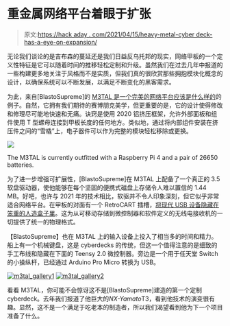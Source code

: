 # 重金属网络平台着眼于扩张

> 原文:[https://hack aday . com/2021/04/15/heavy-metal-cyber deck-has-a-eye-on-expansion/](https://hackaday.com/2021/04/15/heavy-metal-cyberdeck-has-an-eye-towards-expansion/)

无论我们谈论的是吉布森的蔓延还是我们日益反乌托邦的现实，网络甲板的一个定义性特征是它可以随着时间的推移轻松定制和升级。虽然我们在过去几年中报道的一些构建更多地关注于风格而不是实质，但我们真的很欣赏那些拥抱模块化概念的设计，以确保系统可以不断发展，以满足不断变化的黑客需求。

为此，来自[BlastoSupreme]的 [M3TAL 是一个完美的网络平台应该是什么样的](https://cyberdeck.cafe/mix/m3tal)的例子。自然，它拥有我们期待的赛博朋克美学，但更重要的是，它的设计使得修改和修理尽可能地快速和无痛。诀窍是使用 2020 铝挤压框架，允许外部面板和组件使用 T 型螺母连接到甲板长度的任何地方。类似地，通过将内部组件安装在挤压件之间的“雪橇”上，电子器件可以作为完整的模块轻松移除或更换。

[![](../Images/4152f8c02352795c9bbb606fa6b70919.png)](https://hackaday.com/wp-content/uploads/2021/04/m3tal_detail.jpg)

The M3TAL is currently outfitted with a Raspberry Pi 4 and a pair of 26650 batteries.

为了进一步增强可扩展性，[BlastoSupreme]在 M3TAL 上配备了一个真正的 3.5 软盘驱动器，使他能够在每个坚固的便携式磁盘上存储令人难以置信的 1.44 MB。好吧，也许与 2021 年的技术相比，软驱并不令人印象深刻，但它似乎非常适合网络平台。在甲板的对面有一个 RetroCART 插槽，[将现代 USB 设备隐藏在笨重的人造盒子里](https://hackaday.com/2021/03/13/its-not-a-computer-if-it-doesnt-have-a-cartridge-slot/)。这为从可移动存储到微控制器和软件定义的无线电接收机的一切提供了统一的物理格式。

【BlastoSupreme】也在 M3TAL 上的输入设备上投入了相当多的时间和精力。船上有一个机械键盘，这是 cyberdecks 的传统，但这一个值得注意的是细致的手工布线和隐藏在下面的 Teensy 2.0 微控制器。旁边是一个用于任天堂 Switch 的小操纵杆，已经通过 Arduino Pro Micro 转换为 USB。

 [![m3tal_gallery1](../Images/ecf411538cbdbf045d9cef9dbfd02ea8.png "m3tal_gallery1")](https://hackaday.com/2021/04/15/heavy-metal-cyberdeck-has-an-eye-towards-expansion/m3tal_gallery1/)  [![m3tal_gallery2](../Images/375a3226476c2147488eb8cec23ea853.png "m3tal_gallery2")](https://hackaday.com/2021/04/15/heavy-metal-cyberdeck-has-an-eye-towards-expansion/m3tal_gallery2/) 

看看 M3TAL，你可能不会惊讶这不是[BlastoSupreme]建造的第一个定制 cyberdeck。去年我们报道了他巨大的*NX-Yamato*T3，看到他技术的演变很有趣。显然，这不是一个满足于吃老本的制造者，所以我们渴望看到他为下一个项目准备了什么。